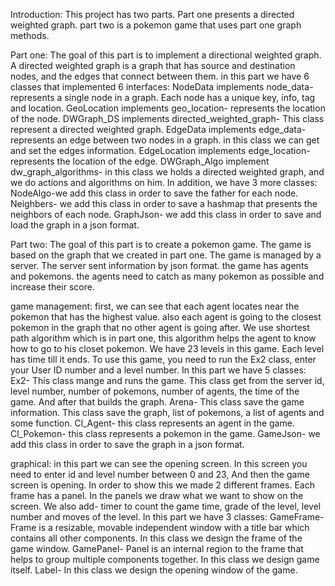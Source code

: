 Introduction:
This project has two parts.
Part one presents a directed weighted graph.
part two is a pokemon game that uses part one graph methods.

Part one:
The goal of this part is to implement a directional weighted graph.
A directed weighted graph is a graph that has source and destination nodes, and the edges that connect between them. 
in this part we have 6 classes that implemented 6 interfaces:
NodeData implements node_data- represents a single node in a graph. Each node has a unique key, info, tag and location.
GeoLocation implements geo_location- represents the location of the node.
DWGraph_DS implements directed_weighted_graph- This class represent a directed weighted graph.
EdgeData implements edge_data- represents an edge between two nodes in a graph. in this class we can get and set the edges information. 
EdgeLocation implements edge_location- represents the location of the edge.
DWGraph_Algo implement dw_graph_algorithms- in this class we holds a directed weighted graph, and we do actions and algorithms on him.
In addition, we have 3 more classes:
NodeAlgo-we add this class in order to save the father for each node.
Neighbers- we add this class in order to save a hashmap that presents the neighbors of each node.
GraphJson- we add this class in order to save and load the graph in a json format.


Part two:
The goal of this part is to create a pokemon game.
The game is based on the graph that we created in part one.
The game is managed by a server. The server sent information by json format.
 the game has agents and pokemons. the agents need to catch as many pokemon as possible and increase their score. 

game management:
first, we can see that each agent locates near the pokemon that has the highest value.
also each agent is going to the closest pokemon in the graph that no other agent is going after.
We use shortest path algorithm which is in part one, this algorithm helps the agent to know how to go to his closet pokemon.
We have 23 levels in this game. Each level has time till it ends.
To use this game, you need to run the Ex2 class, enter your User ID number and a level number.
In this part we have 5 classes:
Ex2- This class mange and runs the game. This class get from the server id, level number, number of pokemons, number of agents, the time of the game. And after that builds the graph. 
Arena- This class save the game information. This class save the graph, list of pokemons, a list of agents and some function.
Cl_Agent- this class represents an agent in the game.
Cl_Pokemon- this class represents a pokemon in the game.
GameJson- we add this class in order to save the graph in a json format.
 
graphical:
in this part we can see the opening screen.
In this screen you need to enter id and level number between 0 and 23, 
And then the game screen is opening.
In order to show this we made 2 different frames. 
Each frame has a panel. In the panels we draw what we want to show on the screen. 
We also add- timer to count the game time, grade of the level, level number and moves of the level.
In this part we have 3 classes:
GameFrame- Frame is a resizable, movable independent window with a title bar which contains all other components.
In this class we design the frame of the game window.
GamePanel- Panel is an internal region to the frame that helps to group multiple components together.
In this class we design game itself.
Label- In this class we design the opening window of the game.

